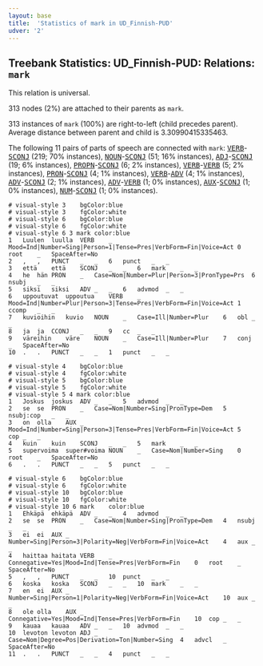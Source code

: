 ```yaml
---
layout: base
title:  'Statistics of mark in UD_Finnish-PUD'
udver: '2'
---
```


## Treebank Statistics: UD_Finnish-PUD: Relations: `mark`

This relation is universal.

313 nodes (2%) are attached to their parents as `mark`.

313 instances of `mark` (100%) are right-to-left (child precedes parent).
Average distance between parent and child is 3.30990415335463.

The following 11 pairs of parts of speech are connected with `mark`: <tt><a href="fi_pud-pos-VERB.html">VERB</a></tt>-<tt><a href="fi_pud-pos-SCONJ.html">SCONJ</a></tt> (219; 70% instances), <tt><a href="fi_pud-pos-NOUN.html">NOUN</a></tt>-<tt><a href="fi_pud-pos-SCONJ.html">SCONJ</a></tt> (51; 16% instances), <tt><a href="fi_pud-pos-ADJ.html">ADJ</a></tt>-<tt><a href="fi_pud-pos-SCONJ.html">SCONJ</a></tt> (19; 6% instances), <tt><a href="fi_pud-pos-PROPN.html">PROPN</a></tt>-<tt><a href="fi_pud-pos-SCONJ.html">SCONJ</a></tt> (6; 2% instances), <tt><a href="fi_pud-pos-VERB.html">VERB</a></tt>-<tt><a href="fi_pud-pos-VERB.html">VERB</a></tt> (5; 2% instances), <tt><a href="fi_pud-pos-PRON.html">PRON</a></tt>-<tt><a href="fi_pud-pos-SCONJ.html">SCONJ</a></tt> (4; 1% instances), <tt><a href="fi_pud-pos-VERB.html">VERB</a></tt>-<tt><a href="fi_pud-pos-ADV.html">ADV</a></tt> (4; 1% instances), <tt><a href="fi_pud-pos-ADV.html">ADV</a></tt>-<tt><a href="fi_pud-pos-SCONJ.html">SCONJ</a></tt> (2; 1% instances), <tt><a href="fi_pud-pos-ADV.html">ADV</a></tt>-<tt><a href="fi_pud-pos-VERB.html">VERB</a></tt> (1; 0% instances), <tt><a href="fi_pud-pos-AUX.html">AUX</a></tt>-<tt><a href="fi_pud-pos-SCONJ.html">SCONJ</a></tt> (1; 0% instances), <tt><a href="fi_pud-pos-NUM.html">NUM</a></tt>-<tt><a href="fi_pud-pos-SCONJ.html">SCONJ</a></tt> (1; 0% instances).


~~~ conllu
# visual-style 3	bgColor:blue
# visual-style 3	fgColor:white
# visual-style 6	bgColor:blue
# visual-style 6	fgColor:white
# visual-style 6 3 mark	color:blue
1	Luulen	luulla	VERB	_	Mood=Ind|Number=Sing|Person=1|Tense=Pres|VerbForm=Fin|Voice=Act	0	root	_	SpaceAfter=No
2	,	,	PUNCT	_	_	6	punct	_	_
3	että	että	SCONJ	_	_	6	mark	_	_
4	he	hän	PRON	_	Case=Nom|Number=Plur|Person=3|PronType=Prs	6	nsubj	_	_
5	siksi	siksi	ADV	_	_	6	advmod	_	_
6	uppoutuvat	uppoutua	VERB	_	Mood=Ind|Number=Plur|Person=3|Tense=Pres|VerbForm=Fin|Voice=Act	1	ccomp	_	_
7	kuvioihin	kuvio	NOUN	_	Case=Ill|Number=Plur	6	obl	_	_
8	ja	ja	CCONJ	_	_	9	cc	_	_
9	väreihin	väre	NOUN	_	Case=Ill|Number=Plur	7	conj	_	SpaceAfter=No
10	.	.	PUNCT	_	_	1	punct	_	_

~~~


~~~ conllu
# visual-style 4	bgColor:blue
# visual-style 4	fgColor:white
# visual-style 5	bgColor:blue
# visual-style 5	fgColor:white
# visual-style 5 4 mark	color:blue
1	Joskus	joskus	ADV	_	_	5	advmod	_	_
2	se	se	PRON	_	Case=Nom|Number=Sing|PronType=Dem	5	nsubj:cop	_	_
3	on	olla	AUX	_	Mood=Ind|Number=Sing|Person=3|Tense=Pres|VerbForm=Fin|Voice=Act	5	cop	_	_
4	kuin	kuin	SCONJ	_	_	5	mark	_	_
5	supervoima	super#voima	NOUN	_	Case=Nom|Number=Sing	0	root	_	SpaceAfter=No
6	.	.	PUNCT	_	_	5	punct	_	_

~~~


~~~ conllu
# visual-style 6	bgColor:blue
# visual-style 6	fgColor:white
# visual-style 10	bgColor:blue
# visual-style 10	fgColor:white
# visual-style 10 6 mark	color:blue
1	Ehkäpä	ehkäpä	ADV	_	_	4	advmod	_	_
2	se	se	PRON	_	Case=Nom|Number=Sing|PronType=Dem	4	nsubj	_	_
3	ei	ei	AUX	_	Number=Sing|Person=3|Polarity=Neg|VerbForm=Fin|Voice=Act	4	aux	_	_
4	haittaa	haitata	VERB	_	Connegative=Yes|Mood=Ind|Tense=Pres|VerbForm=Fin	0	root	_	SpaceAfter=No
5	,	,	PUNCT	_	_	10	punct	_	_
6	koska	koska	SCONJ	_	_	10	mark	_	_
7	en	ei	AUX	_	Number=Sing|Person=1|Polarity=Neg|VerbForm=Fin|Voice=Act	10	aux	_	_
8	ole	olla	AUX	_	Connegative=Yes|Mood=Ind|Tense=Pres|VerbForm=Fin	10	cop	_	_
9	kauaa	kauaa	ADV	_	_	10	advmod	_	_
10	levoton	levoton	ADJ	_	Case=Nom|Degree=Pos|Derivation=Ton|Number=Sing	4	advcl	_	SpaceAfter=No
11	.	.	PUNCT	_	_	4	punct	_	_

~~~



